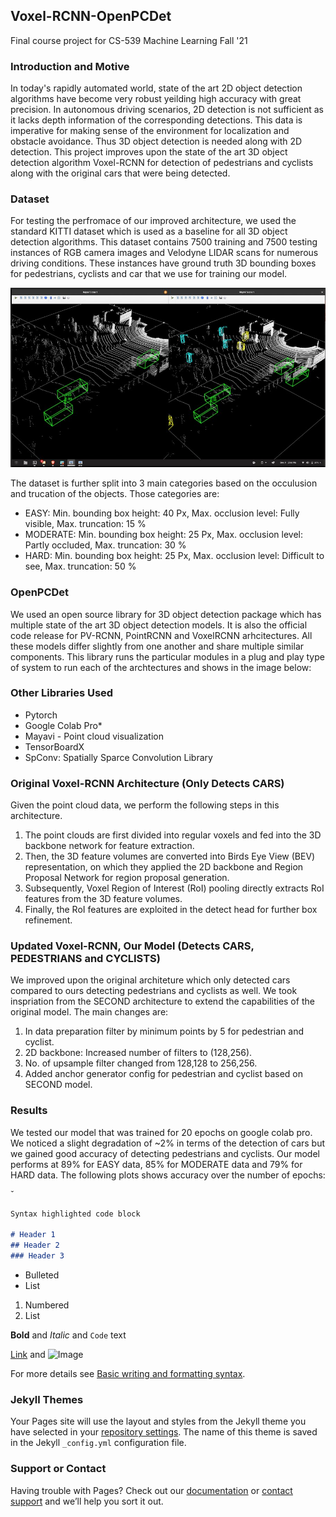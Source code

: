 ## Voxel-RCNN-OpenPCDet
Final course project for CS-539 Machine Learning Fall '21

### Introduction and Motive 

In today's rapidly automated world, state of the art 2D object detection algorithms have become very robust yeilding high accuracy with great precision. In autonomous driving scenarios, 2D detection is not sufficient as it lacks depth information of the corresponding detections. This data is imperative for making sense of the environment for localization and obstacle avoidance. Thus 3D object detection is needed along with 2D detection. This project improves upon the state of the art 3D object detection algorithm Voxel-RCNN for detection of pedestrians and cyclists along with the original cars that were being detected.

### Dataset 
For testing the perfromace of our improved architecture, we used the standard KITTI dataset which is used as a baseline for all 3D object detection algorithms. This dataset contains 7500 training and 7500 testing instances of RGB camera images and Velodyne LIDAR scans for numerous driving conditions. These instances have ground truth 3D bounding boxes for pedestrians, cyclists and car that we use for training our model.

<!-- ![KITTI](Voxel-RCNN-OpenPCDet/Assets/image1.jpg?raw=true "Title") -->
<img src="/Assets/image1.jpg">

The dataset is further split into 3 main categories based on the occulusion and trucation of the objects. Those categories are:
- EASY: Min. bounding box height: 40 Px, Max. occlusion level: Fully visible, Max. truncation: 15 %
- MODERATE: Min. bounding box height: 25 Px, Max. occlusion level: Partly occluded, Max. truncation: 30 %
- HARD: Min. bounding box height: 25 Px, Max. occlusion level: Difficult to see, Max. truncation: 50 %

### OpenPCDet
We used an open source library for 3D object detection package which has multiple state of the art 3D object detection models. It is also the official code release for PV-RCNN, PointRCNN and VoxelRCNN arhcitectures. All these models differ slightly from one another and share multiple similar components. This library runs the particular modules in a plug and play type of system to run each of the archtectures and shows in the image below:

### Other Libraries Used
- Pytorch
- Google Colab Pro*
- Mayavi - Point cloud visualization
- TensorBoardX
- SpConv: Spatially Sparce Convolution Library 

### Original Voxel-RCNN Architecture (Only Detects CARS)
Given the point cloud data, we perform the following steps in this architecture. 
1. The point clouds are first divided into regular voxels and fed into the 3D backbone network for feature extraction. 
2. Then, the 3D feature volumes are converted into Birds Eye View (BEV) representation, on which they applied the 2D backbone and Region Proposal Network for region proposal generation. 
3. Subsequently,  Voxel Region of Interest (RoI) pooling directly extracts RoI features from the 3D feature volumes. 
4. Finally, the RoI features are exploited in the detect head for further box refinement.

### Updated Voxel-RCNN, Our Model (Detects CARS, PEDESTRIANS and CYCLISTS) 
We improved upon the original architeture which only detected cars compared to ours detecting pedestrians and cyclists as well. We took inspriation from the SECOND architecture to extend the capabilities of the original model. The main changes are: 
1. In data preparation filter by minimum points by 5 for pedestrian and cyclist.
2. 2D backbone: Increased number of filters to (128,256).
3. No. of upsample filter changed from 128,128 to 256,256.
4. Added anchor generator config for pedestrian and cyclist based on SECOND model.

### Results
We tested our model that was trained for 20 epochs on google colab pro. We noticed a slight degradation of ~2% in terms of the detection of cars but we gained good accuracy of detecting pedestrians and cyclists. Our model performs at 89% for EASY data, 85% for MODERATE data and 79% for HARD data. The following plots shows accuracy over the number of epochs: 

ˇ

```markdown
Syntax highlighted code block

# Header 1
## Header 2
### Header 3
```
- Bulleted
- List

1. Numbered
2. List

**Bold** and _Italic_ and `Code` text

[Link](url) and ![Image](src)


For more details see [Basic writing and formatting syntax](https://docs.github.com/en/github/writing-on-github/getting-started-with-writing-and-formatting-on-github/basic-writing-and-formatting-syntax).

### Jekyll Themes

Your Pages site will use the layout and styles from the Jekyll theme you have selected in your [repository settings](https://github.com/jashmehta20/Voxel-RCNN-OpenPCDet/settings/pages). The name of this theme is saved in the Jekyll `_config.yml` configuration file.

### Support or Contact

Having trouble with Pages? Check out our [documentation](https://docs.github.com/categories/github-pages-basics/) or [contact support](https://support.github.com/contact) and we’ll help you sort it out.
